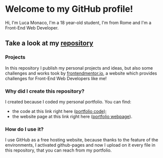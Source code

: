 # Welcome to my GitHub profile!
Hi, I'm Luca Monaco, I'm a 18 year-old student, I'm from Rome and I'm a Front-End Web Developer.

## Take a look at my [repository](https://github.com/lumon2004/lumon2004)

### Projects
In this repository I publish my personal projects and ideas, but also some challenges and works took by [frontendmentor.io](https://frontendmentor.io), a website which provides challenges for Front-End Web Developers like me!

### Why did I create this repository?
I created because I coded my personal portfolio. You can find:
 - the code at this link right here ([portfolio code](index.html));
 - the website page at this link right here ([portfolio webpage](https://lumon2004.github.io/lumon2004/)).

### How do I use it?
I use GitHub as a free hosting website, because thanks to the feature of the environments, I activated github-pages and now I upload on it every file in this repository, that you can reach from my portfolio.
